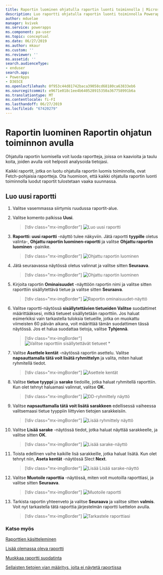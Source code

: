 ```yaml
---
title: Raportin luominen ohjatulla raportin luonti toiminnolla | Microsoft Docs
description: Luo raportti ohjatulla raportin luonti toiminnolla Powerappsissa
author: mduelae
manager: kvivek
ms.service: powerapps
ms.component: pa-user
ms.topic: conceptual
ms.date: 06/27/2019
ms.author: mkaur
ms.custom: ''
ms.reviewer: ''
ms.assetid: ''
search.audienceType:
- enduser
search.app:
- PowerApps
- D365CE
ms.openlocfilehash: 0f953c44d81742baca39058cd68180ca63833eb6
ms.sourcegitcommit: e9671e018c1ee4b640528915350a367758991b6a
ms.translationtype: MT
ms.contentlocale: fi-FI
ms.lasthandoff: 06/27/2019
ms.locfileid: "67420279"
---
```

# <a name="create-a-report-using-the-report-wizard"></a>Raportin luominen Raportin ohjatun toiminnon avulla


Ohjatulla raportin luomisella voit luoda raportteja, joissa on kaavioita ja taulu koita, joiden avulla voit helposti analysoida tietojasi. 

Kaikki raportit, jotka on luotu ohjatulla raportin luomis toiminnolla, ovat Fetch-pohjaisia raportteja. Ota huomioon, että kaikki ohjatulla raportin luonti toiminnolla luodut raportit tulostetaan vaaka suunnassa.

## <a name="create-a-new-report"></a>Luo uusi raportti

1. Valitse vasemmassa siirtymis ruudussa raportit-alue.  
2. Valitse komento palkissa **Uusi**.

    > [!div class="mx-imgBorder"]
    > ![Luo uusi raportti](media/newreport.png "Luo uusi raportti")
  
3. **Raportti: uusi raportti** -näyttö tulee näkyviin. Jätä raportti **tyypille** oletus valinta-, **Ohjattu raportin luominen-raportti** ja valitse **Ohjattu raportin luominen** -painike. 

    > [!div class="mx-imgBorder"]
    > ![Ohjattu raportin luominen](media/report_wizard.png "Ohjattu raportin luominen-näyttö")
  
4. Jätä seuraavassa näytössä oletus valinnat ja valitse sitten **Seuraava**.
 
    > [!div class="mx-imgBorder"]
    > ![Ohjattu raportin luominen](media/report_wizard_1.png "Ohjattu raportin luominen-näyttö")
   
4. Kirjoita raportin **Ominaisuudet** -näyttöön raportin nimi ja valitse sitten raporttiin sisällytettävä tietue ja valitse sitten **Seuraava**.
 
    > [!div class="mx-imgBorder"]
    > ![Raportin ominaisuudet-näyttö](media/report_wizard_2.png "Raportin ominaisuudet-näyttö")
  
5.  Valitse raportti-näytössä **sisällytettävien tietueiden Valitse** suodattimet määrittääksesi, mitkä tietueet sisällytetään raporttiin. Jos haluat esimerkiksi vain tarkastella tuloksia tietueille, jotka on muokattu viimeisten 60 päivän aikana, voit määrittää tämän suodattimen tässä näytössä. Jos et halua suodattaa tietoja, valitse **Tyhjennä**.

    > [!div class="mx-imgBorder"]
    > ![Valitse raporttiin sisällytettävät tietueet *](media/report_wizard_3.png "Valitse raporttiin sisällytettävät tietueet")
  
6. Valitse **Asettele kentät** -näytössä raportin asettelu. Valitse **napsauttamalla tätä voit lisätä ryhmittelyn** ja valita, miten haluat ryhmitellä tiedot.

    > [!div class="mx-imgBorder"]
    > ![Asettele kentät](media/report_wizard_4.png "Asettele kentät")

7. Valitse **tietue tyyppi** ja **sarake** tiedoille, jotka haluat ryhmitellä raporttiin. Kun olet tehnyt haluamasi valinnat, valitse **OK**.

    > [!div class="mx-imgBorder"]
    > ![DD-ryhmittely näyttö](media/report_wizard_5.png "Lisää ryhmittely näyttö")
  
8. Valitse **napsauttamalla tätä voit lisätä sarakkeen** edellisessä vaiheessa valitsemaasi tietue tyyppiin liittyvien tietojen sarakkeisiin.  

    > [!div class="mx-imgBorder"]
    > ![Lisää ryhmittely näyttö](media/report_wizard_6.png "Lisää ryhmittely näyttö")

9. Valitse **Lisää sarake** -näytössä tiedot, jotka haluat näyttää sarakkeelle, ja valitse sitten **OK**. 

    > [!div class="mx-imgBorder"]
    > ![Lisää sarake-näyttö](media/report_wizard_7.png "Lisää sarake-näyttö")
  
10. Toista edellinen vaihe kaikille lisä sarakkeille, jotka haluat lisätä. Kun olet tehnyt niin, **Aseta kentät** -näytössä Slect **Next**.
 
    > [!div class="mx-imgBorder"]
    > ![Lisää Lisää sarake-näyttö](media/report_wizard_8.png "Lisää Lisää sarake-näyttö")
  
11. Valitse **Muotoile raporttia** -näytössä, miten voit muotoilla raporttiasi, ja valitse sitten **Seuraava**.
 
    > [!div class="mx-imgBorder"]
    > ![Muotoile raportti](media/report_wizard_9.png "Muotoile raportti näyttöä")

12. Tarkista raportin yhteenveto ja valitse **Seuraava** ja valitse sitten **valmis**. Voit nyt tarkastella tätä raporttia järjestelmän raportti luettelon avulla.

    > [!div class="mx-imgBorder"]
    > ![Tarkastele raporttiasi](media/report_wizard_10.png "Tarkastele raporttiasi")

### <a name="see-also"></a>Katso myös
[Raporttien käsitteleminen](work-with-reports.md) 

[Lisää olemassa oleva raportti](add-existing-report.md)

[Muokkaa raportti suodatinta](edit-report-filter.md)

[Sellaisten tietojen vian määritys, joita ei näytetä raportissa](troubleshoot-reports.md)


